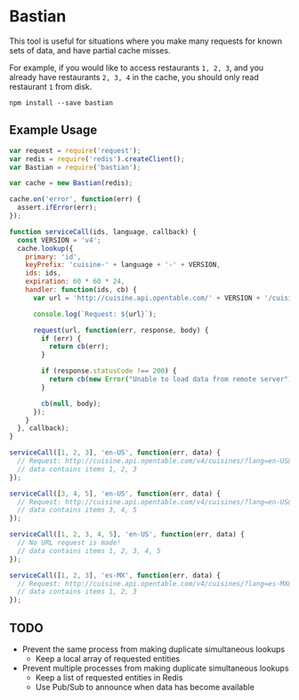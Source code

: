 # Bastian

This tool is useful for situations where you make many requests for known sets of data, and have partial cache misses.

For example, if you would like to access restaurants `1, 2, 3`, and you already have restaurants `2, 3, 4` in the cache, you should only read restaurant `1` from disk.

```shell
npm install --save bastian
```

## Example Usage

```javascript
var request = require('request');
var redis = require('redis').createClient();
var Bastian = require('bastian');

var cache = new Bastian(redis);

cache.on('error', function(err) {
  assert.ifError(err);
});

function serviceCall(ids, language, callback) {
  const VERSION = 'v4';
  cache.lookup({
    primary: 'id',
    keyPrefix: 'cuisine-' + language + '-' + VERSION,
    ids: ids,
    expiration: 60 * 60 * 24,
    handler: function(ids, cb) {
      var url = 'http://cuisine.api.opentable.com/' + VERSION + '/cuisines/?lang=' + language + '&ids=[' + ids + ']';

      console.log(`Request: ${url}`);

      request(url, function(err, response, body) {
        if (err) {
          return cb(err);
        }

        if (response.statusCode !== 200) {
          return cb(new Error("Unable to load data from remote server"));
        }

        cb(null, body);
      });
    }
  }, callback);
}

serviceCall([1, 2, 3], 'en-US', function(err, data) {
  // Request: http://cuisine.api.opentable.com/v4/cuisines/?lang=en-US&ids=[1,2,3]
  // data contains items 1, 2, 3
});

serviceCall([3, 4, 5], 'en-US', function(err, data) {
  // Request: http://cuisine.api.opentable.com/v4/cuisines/?lang=en-US&ids=[4,5]
  // data contains items 3, 4, 5
});

serviceCall([1, 2, 3, 4, 5], 'en-US', function(err, data) {
  // No URL request is made!
  // data contains items 1, 2, 3, 4, 5
});

serviceCall([1, 2, 3], 'es-MX', function(err, data) {
  // Request: http://cuisine.api.opentable.com/v4/cuisines/?lang=es-MX&ids=[1,2,3]
  // data contains items 1, 2, 3
});

```

## TODO

* Prevent the same process from making duplicate simultaneous lookups
  * Keep a local array of requested entities
* Prevent multiple processes from making duplicate simultaneous lookups
  * Keep a list of requested entities in Redis
  * Use Pub/Sub to announce when data has become available
